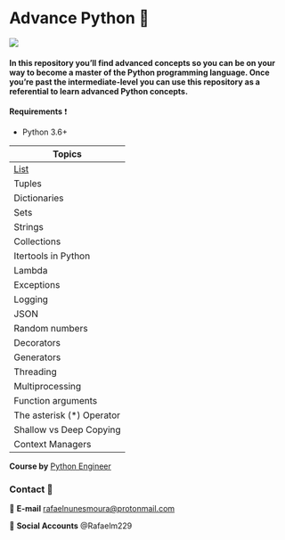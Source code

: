 # Advance Python :snake:



![](/home/rafael/code/python_projects/advanced_python/assets/1_Acz2aMKGEqOmywuX8lFO8A.jpeg)



#### In this repository you’ll find advanced concepts so you can be on your way to become a master of the Python programming language. Once you’re past the intermediate-level you can use this repository  as a referential to learn advanced Python concepts.



**Requirements** :exclamation:

- Python 3.6+



| Topics                    |
| ------------------------- |
| [List](link)              |
| Tuples                    |
| Dictionaries              |
| Sets                      |
| Strings                   |
| Collections               |
| Itertools in Python       |
| Lambda                    |
| Exceptions                |
| Logging                   |
| JSON                      |
| Random numbers            |
| Decorators                |
| Generators                |
| Threading                 |
| Multiprocessing           |
| Function arguments        |
| The asterisk (*) Operator |
| Shallow vs Deep Copying   |
| Context Managers          |

**Course by** [Python Engineer](https://www.youtube.com/watch?v=QLTdOEn79Rc&list=PLqnslRFeH2UqLwzS0AwKDKLrpYBKzLBy2)



### Contact :busts_in_silhouette: 

:email: **E-mail**  rafaelnunesmoura@protonmail.com

:tada: **Social Accounts** @Rafaelm229

